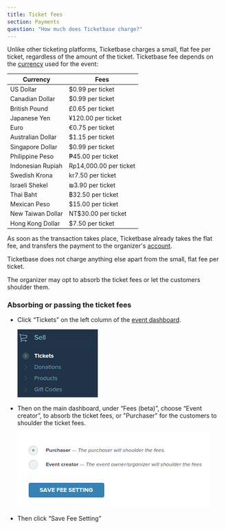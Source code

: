 ```yaml
---
title: Ticket fees
section: Payments
question: "How much does Ticketbase charge?"
---
```


Unlike other ticketing platforms, Ticketbase charges a small, flat fee per ticket, regardless of the amount of the ticket. Ticketbase fee depends on the [currency] used for the event:

| Currency          | Fees                   |
| ---               | ---                    |
| US Dollar         | $0.99 per ticket       |
| Canadian Dollar   | $0.99 per ticket       |
| British Pound     | £0.65 per ticket       |
| Japanese Yen      | ¥120.00 per ticket     |
| Euro              | €0.75 per ticket       |
| Australian Dollar | $1.15 per ticket       |
| Singapore Dollar  | $0.99 per ticket       |
| Philippine Peso   | ₱45.00 per ticket      |
| Indonesian Rupiah | Rp14,000.00 per ticket |
| Swedish Krona     | kr7.50 per ticket      |
| Israeli Shekel    | ₪3.90 per ticket       |
| Thai Baht         | ฿32.50 per ticket      |
| Mexican Peso      | $15.00 per ticket      |
| New Taiwan Dollar | NT$30.00 per ticket    |
| Hong Kong Dollar  | $7.50 per ticket       |

As soon as the transaction takes place, Ticketbase already takes the flat fee, and transfers the payment to the organizer's [account].

Ticketbase does not charge anything else apart from the small, flat fee per ticket.

The organizer may opt to absorb the ticket fees or let the customers shoulder them.


### Absorbing or passing the ticket fees

* Click “Tickets” on the left column of the [event dashboard].

  ![](images/sell-tickets-menu.png)

* Then on the main dashboard, under “Fees (beta)”, choose “Event creator”, to absorb the ticket fees, or "Purchaser" for the customers to shoulder the ticket fees.

  ![](images/purchaser-fees-setting.png)

* Then click “Save Fee Setting”






[currency]:supported-currencies.html
[account]:payment-gateways.html
[event dashboard]:event-dashboard.html
